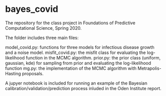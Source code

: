 # bayes_covid
The repository for the class project in Foundations of Predictive Computational Science, Spring 2020.

The folder includes three main files: 

model_covid.py: functions for three models for infectious disease growth and a noise model.
misfit_covid.py: the misfit class for evaluating the log-likelihood function in the MCMC algorithm.
prior.py: the prior class (uniform, gaussian, kde) for sampling from prior and evaluating the log-likelihood function
mg.py: the implementation of the MCMC algorithm with Metrapolis-Hasting proposals.

A jupyer notebook is included for running an example of the Bayesian calibration/validation/prediction process inluded in the Oden Institute report.
